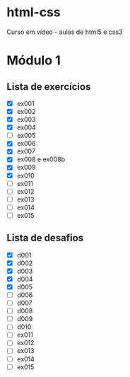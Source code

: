 # html-css
 Curso em vídeo - aulas de html5 e css3

# Módulo 1

## Lista de exercícios 

- [x] ex001
- [x] ex002
- [x] ex003
- [x] ex004
- [ ] ex005
- [x] ex006
- [x] ex007
- [x] ex008 e ex008b
- [x] ex009
- [x] ex010
- [ ] ex011
- [ ] ex012
- [ ] ex013
- [ ] ex014
- [ ] ex015

## Lista de desafios

- [x] d001
- [x] d002
- [x] d003
- [x] d004
- [x] d005
- [ ] d006
- [ ] d007
- [ ] d008
- [ ] d009
- [ ] d010
- [ ] ex011
- [ ] ex012
- [ ] ex013
- [ ] ex014
- [ ] ex015
